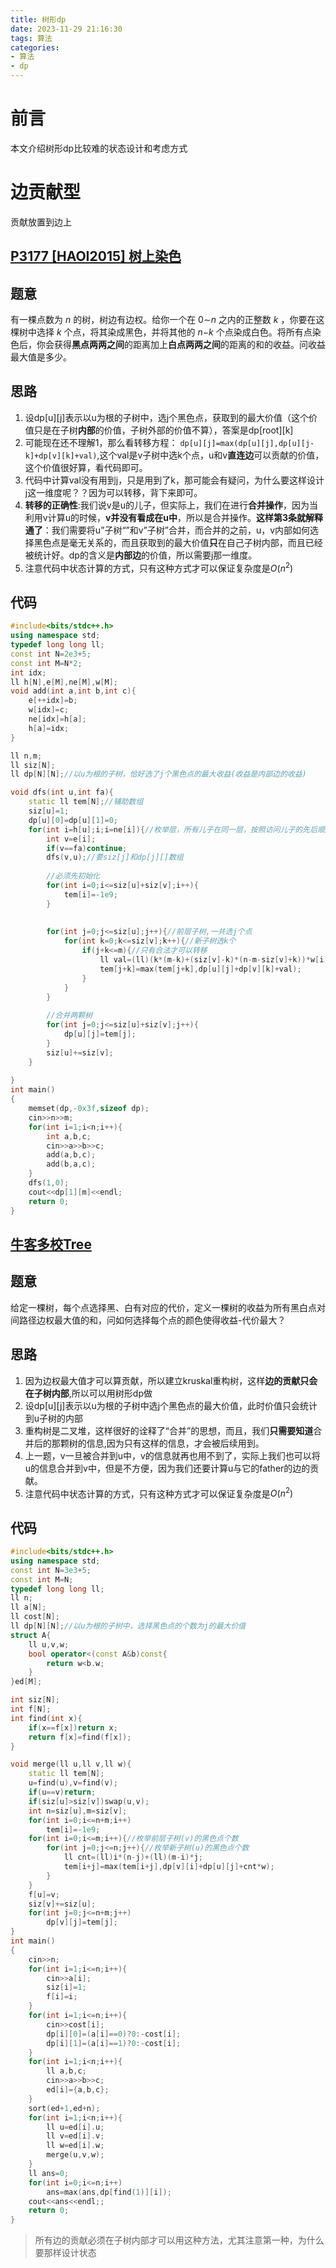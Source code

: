 ```yaml
---
title: 树形dp
date: 2023-11-29 21:16:30
tags: 算法
categories: 
- 算法
- dp
---
```






# 前言

本文介绍树形dp比较难的状态设计和考虑方式





# 边贡献型

贡献放置到边上



## [P3177 [HAOI2015] 树上染色](https://www.luogu.com.cn/problem/P3177)

## 题意

有一棵点数为 *n* 的树，树边有边权。给你一个在 0∼*n* 之内的正整数 *k* ，你要在这棵树中选择 *k* 个点，将其染成黑色，并将其他的 *n*−*k* 个点染成白色。将所有点染色后，你会获得**黑点两两之间**的距离加上**白点两两之间**的距离的和的收益。问收益最大值是多少。



## 思路

1. 设dp\[u][j]表示以u为根的子树中，选j个黑色点，获取到的最大价值（这个价值只是在子树**内部**的价值，子树外部的价值不算），答案是dp\[root][k]
2. 可能现在还不理解1，那么看转移方程：
	`dp[u][j]=max(dp[u][j],dp[u][j-k]+dp[v][k]+val)`,这个val是v子树中选k个点，u和v**直连边**可以贡献的价值，这个价值很好算，看代码即可。
3. 代码中计算val没有用到j，只是用到了k，那可能会有疑问，为什么要这样设计j这一维度呢？？因为可以转移，背下来即可。
4. **转移的正确性**:我们说v是u的儿子，但实际上，我们在进行**合并操作**，因为当利用v计算u的时候，**v并没有看成在u中**，所以是合并操作。**这样第3条就解释通了**：我们需要将u”子树“”和v”子树”合并，而合并的之前，u，v内部如何选择黑色点是毫无关系的，而且获取到的最大价值**只**在自己子树内部，而且已经被统计好。dp的含义是**内部边**的价值，所以需要j那一维度。
5. 注意代码中状态计算的方式，只有这种方式才可以保证复杂度是$O(n^2)$



## 代码

```cpp
#include<bits/stdc++.h>
using namespace std;
typedef long long ll;
const int N=2e3+5;
const int M=N*2;
int idx;
ll h[N],e[M],ne[M],w[M];
void add(int a,int b,int c){
	e[++idx]=b;
	w[idx]=c;
	ne[idx]=h[a];
	h[a]=idx;
}

ll n,m;
ll siz[N];
ll dp[N][N];//以u为根的子树，恰好选了j个黑色点的最大收益(收益是内部边的收益)

void dfs(int u,int fa){
	static ll tem[N];//辅助数组
	siz[u]=1;
	dp[u][0]=dp[u][1]=0;
	for(int i=h[u];i;i=ne[i]){//枚举层，所有儿子在同一层，按照访问儿子的先后顺序划分层
		int v=e[i];
		if(v==fa)continue;
		dfs(v,u);//要siz[j]和dp[j][]数组
		
        //必须先初始化
		for(int i=0;i<=siz[u]+siz[v];i++){
			tem[i]=-1e9;
		}
        
        
		for(int j=0;j<=siz[u];j++){//前层子树,一共选j个点
			for(int k=0;k<=siz[v];k++){//新子树选k个
				if(j+k<=m){//只有合法才可以转移
					ll val=(ll)(k*(m-k)+(siz[v]-k)*(n-m-siz[v]+k))*w[i];  //当前情况下连接子节点的边的贡献
					tem[j+k]=max(tem[j+k],dp[u][j]+dp[v][k]+val);
				}
			}
		}	
        
		//合并两颗树
		for(int j=0;j<=siz[u]+siz[v];j++){
			dp[u][j]=tem[j];
		}
		siz[u]+=siz[v];
	}
	
}
int main()
{
	memset(dp,-0x3f,sizeof dp);
	cin>>n>>m;
	for(int i=1;i<n;i++){
		int a,b,c;
		cin>>a>>b>>c;
		add(a,b,c);
		add(b,a,c);
	}
	dfs(1,0);	
	cout<<dp[1][m]<<endl;
	return 0;
}
```





## [牛客多校Tree](https://ac.nowcoder.com/acm/contest/57360/A)

## 题意

给定一棵树，每个点选择黑、白有对应的代价，定义一棵树的收益为所有黑白点对间路径边权最大值的和，问如何选择每个点的颜色使得收益-代价最大？



## 思路

1. 因为边权最大值才可以算贡献，所以建立kruskal重构树，这样**边的贡献只会在子树内部**,所以可以用树形dp做
2. 设dp\[u][j]表示以u为根的子树中选j个黑色点的最大价值，此时价值只会统计到u子树的内部
3. 重构树是二叉堆，这样很好的诠释了“合并”的思想，而且，我们**只需要知道**合并后的那颗树的信息,因为只有这样的信息，才会被后续用到。
4. 上一题，v一旦被合并到u中，v的信息就再也用不到了，实际上我们也可以将u的信息合并到v中，但是不方便，因为我们还要计算u与它的father的边的贡献。
5. 注意代码中状态计算的方式，只有这种方式才可以保证复杂度是$O(n^2)$



## 代码

```cpp
#include<bits/stdc++.h>
using namespace std;
const int N=3e3+5;
const int M=N;
typedef long long ll;
ll n;
ll a[N];
ll cost[N];
ll dp[N][N];//以u为根的子树中，选择黑色点的个数为j的最大价值
struct A{
	ll u,v,w;
	bool operator<(const A&b)const{
		return w<b.w;
	}
}ed[M];

int siz[N];
int f[N];
int find(int x){
	if(x==f[x])return x;
	return f[x]=find(f[x]);
}

void merge(ll u,ll v,ll w){
	static ll tem[N];
	u=find(u),v=find(v);
	if(u==v)return;
	if(siz[u]>siz[v])swap(u,v);
	int n=siz[u],m=siz[v];
	for(int i=0;i<=n+m;i++)
		tem[i]=-1e9;
	for(int i=0;i<=m;i++){//枚举前层子树(v)的黑色点个数
		for(int j=0;j<=n;j++){//枚举新子树(u)的黑色点个数	
			ll cnt=(ll)i*(n-j)+(ll)(m-i)*j;
			tem[i+j]=max(tem[i+j],dp[v][i]+dp[u][j]+cnt*w);
		}
	}
	f[u]=v;
	siz[v]+=siz[u];
	for(int j=0;j<=n+m;j++)
		dp[v][j]=tem[j];
}
int main()
{
	cin>>n;
	for(int i=1;i<=n;i++){
		cin>>a[i];
		siz[i]=1;
		f[i]=i;
	}
	for(int i=1;i<=n;i++){
		cin>>cost[i];
		dp[i][0]=(a[i]==0)?0:-cost[i];
		dp[i][1]=(a[i]==1)?0:-cost[i];
	}
	for(int i=1;i<n;i++){
		ll a,b,c;
		cin>>a>>b>>c;
		ed[i]={a,b,c};
	}
	sort(ed+1,ed+n);
	for(int i=1;i<n;i++){
		ll u=ed[i].u;
		ll v=ed[i].v;
		ll w=ed[i].w;
		merge(u,v,w);
	}
	ll ans=0;
	for(int i=0;i<=n;i++)
		ans=max(ans,dp[find(1)][i]);
	cout<<ans<<endl;;
	return 0;
}
```





> 所有边的贡献必须在子树内部才可以用这种方法，尤其注意第一种，为什么要那样设计状态

